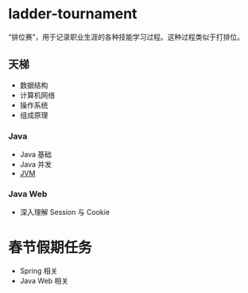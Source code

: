 # ladder-tournament
“排位赛”，用于记录职业生涯的各种技能学习过程。这种过程类似于打排位。

## 天梯
- 数据结构
- 计算机网络
- 操作系统
- 组成原理

### Java
- Java 基础
- Java 并发
- [JVM](https://github.com/fxleyu/ladder-tournament/wiki/JVM)

### Java Web
- 深入理解 Session 与 Cookie



# 春节假期任务
- Spring 相关
- Java Web 相关


